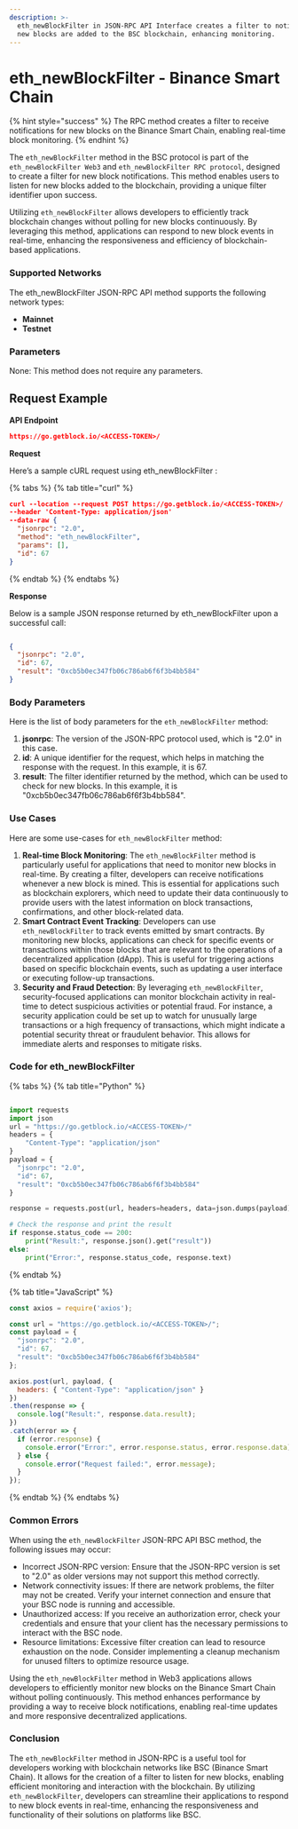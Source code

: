 ```yaml
---
description: >-
  eth_newBlockFilter in JSON-RPC API Interface creates a filter to notify when
  new blocks are added to the BSC blockchain, enhancing monitoring.
---
```


# eth\_newBlockFilter - Binance Smart Chain

{% hint style="success" %}
The RPC method creates a filter to receive notifications for new blocks on the Binance Smart Chain, enabling real-time block monitoring.
{% endhint %}

The `eth_newBlockFilter` method in the BSC protocol is part of the `eth_newBlockFilter Web3` and `eth_newBlockFilter RPC protocol`, designed to create a filter for new block notifications. This method enables users to listen for new blocks added to the blockchain, providing a unique filter identifier upon success.

Utilizing `eth_newBlockFilter` allows developers to efficiently track blockchain changes without polling for new blocks continuously. By leveraging this method, applications can respond to new block events in real-time, enhancing the responsiveness and efficiency of blockchain-based applications.

### Supported Networks

The eth\_newBlockFilter JSON-RPC API method supports the following network types:

* **Mainnet**
* **Testnet**

### Parameters

None: This method does not require any parameters.

## Request Example

**API Endpoint**

```json
https://go.getblock.io/<ACCESS-TOKEN>/
```

**Request**

Here’s a sample cURL request using eth\_newBlockFilter :

{% tabs %}
{% tab title="curl" %}
```json
curl --location --request POST https://go.getblock.io/<ACCESS-TOKEN>/
--header 'Content-Type: application/json' 
--data-raw {
  "jsonrpc": "2.0",
  "method": "eth_newBlockFilter",
  "params": [],
  "id": 67
}
```
{% endtab %}
{% endtabs %}

**Response**

Below is a sample JSON response returned by eth\_newBlockFilter upon a successful call:

```json

{
  "jsonrpc": "2.0",
  "id": 67,
  "result": "0xcb5b0ec347fb06c786ab6f6f3b4bb584"
}

```

### Body Parameters

Here is the list of body parameters for the `eth_newBlockFilter` method:

1. **jsonrpc**: The version of the JSON-RPC protocol used, which is "2.0" in this case.
2. **id**: A unique identifier for the request, which helps in matching the response with the request. In this example, it is 67.
3. **result**: The filter identifier returned by the method, which can be used to check for new blocks. In this example, it is "0xcb5b0ec347fb06c786ab6f6f3b4bb584".

### Use Cases

Here are some use-cases for `eth_newBlockFilter` method:

1. **Real-time Block Monitoring**: The `eth_newBlockFilter` method is particularly useful for applications that need to monitor new blocks in real-time. By creating a filter, developers can receive notifications whenever a new block is mined. This is essential for applications such as blockchain explorers, which need to update their data continuously to provide users with the latest information on block transactions, confirmations, and other block-related data.
2. **Smart Contract Event Tracking**: Developers can use `eth_newBlockFilter` to track events emitted by smart contracts. By monitoring new blocks, applications can check for specific events or transactions within those blocks that are relevant to the operations of a decentralized application (dApp). This is useful for triggering actions based on specific blockchain events, such as updating a user interface or executing follow-up transactions.
3. **Security and Fraud Detection**: By leveraging `eth_newBlockFilter`, security-focused applications can monitor blockchain activity in real-time to detect suspicious activities or potential fraud. For instance, a security application could be set up to watch for unusually large transactions or a high frequency of transactions, which might indicate a potential security threat or fraudulent behavior. This allows for immediate alerts and responses to mitigate risks.

### Code for eth\_newBlockFilter

{% tabs %}
{% tab title="Python" %}
```python

import requests
import json
url = "https://go.getblock.io/<ACCESS-TOKEN>/"
headers = {
    "Content-Type": "application/json"
}
payload = {
  "jsonrpc": "2.0",
  "id": 67,
  "result": "0xcb5b0ec347fb06c786ab6f6f3b4bb584"
}

response = requests.post(url, headers=headers, data=json.dumps(payload))

# Check the response and print the result
if response.status_code == 200:
    print("Result:", response.json().get("result"))
else:
    print("Error:", response.status_code, response.text)

```
{% endtab %}

{% tab title="JavaScript" %}
```javascript
const axios = require('axios');

const url = "https://go.getblock.io/<ACCESS-TOKEN>/";
const payload = {
  "jsonrpc": "2.0",
  "id": 67,
  "result": "0xcb5b0ec347fb06c786ab6f6f3b4bb584"
};

axios.post(url, payload, {
  headers: { "Content-Type": "application/json" }
})
.then(response => {
  console.log("Result:", response.data.result);
})
.catch(error => {
  if (error.response) {
    console.error("Error:", error.response.status, error.response.data);
  } else {
    console.error("Request failed:", error.message);
  }
});
```
{% endtab %}
{% endtabs %}

### Common Errors

When using the `eth_newBlockFilter` JSON-RPC API BSC method, the following issues may occur:

* Incorrect JSON-RPC version: Ensure that the JSON-RPC version is set to "2.0" as older versions may not support this method correctly.
* Network connectivity issues: If there are network problems, the filter may not be created. Verify your internet connection and ensure that your BSC node is running and accessible.
* Unauthorized access: If you receive an authorization error, check your credentials and ensure that your client has the necessary permissions to interact with the BSC node.
* Resource limitations: Excessive filter creation can lead to resource exhaustion on the node. Consider implementing a cleanup mechanism for unused filters to optimize resource usage.

Using the `eth_newBlockFilter` method in Web3 applications allows developers to efficiently monitor new blocks on the Binance Smart Chain without polling continuously. This method enhances performance by providing a way to receive block notifications, enabling real-time updates and more responsive decentralized applications.

### Conclusion

The `eth_newBlockFilter` method in JSON-RPC is a useful tool for developers working with blockchain networks like BSC (Binance Smart Chain). It allows for the creation of a filter to listen for new blocks, enabling efficient monitoring and interaction with the blockchain. By utilizing `eth_newBlockFilter`, developers can streamline their applications to respond to new block events in real-time, enhancing the responsiveness and functionality of their solutions on platforms like BSC.

